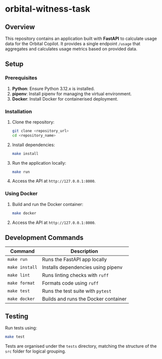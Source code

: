 # orbital-witness-task

## Overview

This repository contains an application built with **FastAPI** to calculate usage data for the Orbital Copilot. It provides a single endpoint `/usage` that aggregates and calculates usage metrics based on provided data.

## Setup

### Prerequisites

1. **Python**: Ensure Python 3.12.x is installed.
2. **pipenv**: Install pipenv for managing the virtual environment.
3. **Docker**: Install Docker for containerised deployment.

### Installation

1. Clone the repository:

   ```bash
   git clone <repository_url>
   cd <repository_name>
   ```

2. Install dependencies:

   ```bash
   make install
   ```

3. Run the application locally:

   ```bash
   make run
   ```

4. Access the API at `http://127.0.0.1:8000`.

### Using Docker

1. Build and run the Docker container:

   ```bash
   make docker
   ```

2. Access the API at `http://127.0.0.1:8000`.

## Development Commands

| Command        | Description                          |
| -------------- | ------------------------------------ |
| `make run`     | Runs the FastAPI app locally         |
| `make install` | Installs dependencies using pipenv   |
| `make lint`    | Runs linting checks with `ruff`      |
| `make format`  | Formats code using `ruff`            |
| `make test`    | Runs the test suite with `pytest`    |
| `make docker`  | Builds and runs the Docker container |

## Testing

Run tests using:

```bash
make test
```

Tests are organised under the `tests` directory, matching the structure of the `src` folder for logical grouping.

